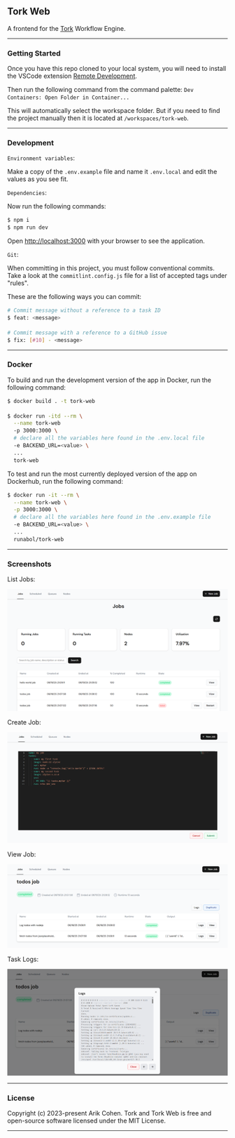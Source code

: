 ## Tork Web

A frontend for the [Tork](https://github.com/runabol/tork) Workflow Engine.

---

### Getting Started

Once you have this repo cloned to your local system, you will need to install the VSCode extension [Remote Development](https://marketplace.visualstudio.com/items?itemName=ms-vscode-remote.vscode-remote-extensionpack).

Then run the following command from the command palette:
`Dev Containers: Open Folder in Container...`

This will automatically select the workspace folder. But if you need to find the project manually then it is located at `/workspaces/tork-web`.

---

### Development

`Environment variables`:

Make a copy of the `.env.example` file and name it `.env.local` and edit the values as you see fit.

`Dependencies`:

Now run the following commands:

```bash
$ npm i
$ npm run dev
```

Open [http://localhost:3000](http://localhost:3000) with your browser to see the application.

`Git`:

When committing in this project, you must follow conventional commits. Take a look at the `commitlint.config.js` file for a list of accepted tags under "rules".

These are the following ways you can commit:

```bash
# Commit message without a reference to a task ID
$ feat: <message>

# Commit message with a reference to a GitHub issue
$ fix: [#10] - <message>
```

---

### Docker

To build and run the development version of the app in Docker, run the following command:

```bash
$ docker build . -t tork-web

$ docker run -itd --rm \
  --name tork-web
  -p 3000:3000 \
  # declare all the variables here found in the .env.local file
  -e BACKEND_URL=<value> \
  ...
  tork-web
```

To test and run the most currently deployed version of the app on Dockerhub, run the following command:

```bash
$ docker run -it --rm \
  --name tork-web \
  -p 3000:3000 \
  # declare all the variables here found in the .env.example file
  -e BACKEND_URL=<value> \
  ...
  runabol/tork-web
```

---

### Screenshots

List Jobs:

![jobs](screenshots/jobs.png 'Jobs')

Create Job:

![create job](screenshots/create-job.png 'Create Job')

View Job:

![view job](screenshots/view-job.png 'View Job')

Task Logs:

![task logs](screenshots/task-logs.png 'Task Logs')

---

### License

Copyright (c) 2023-present Arik Cohen. Tork and Tork Web is free and open-source software licensed under the MIT License.

---
